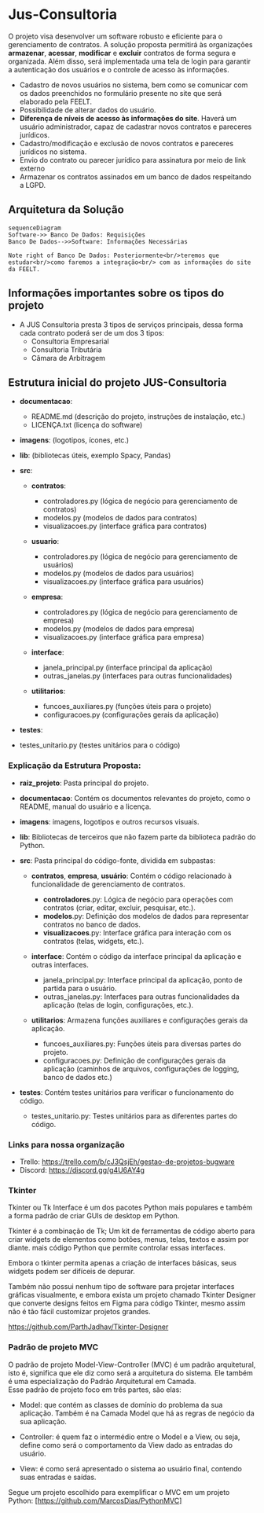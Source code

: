 # Jus-Consultoria
O projeto visa desenvolver um software robusto e eficiente para o
gerenciamento de contratos. A solução proposta permitirá às
organizações **armazenar**, **acessar**, **modificar** e **excluir** contratos de forma segura e organizada. Além disso, será implementada uma tela de login
para garantir a autenticação dos usuários e o controle de acesso às
informações.

- Cadastro de novos usuários no sistema, bem como se comunicar com os dados preenchidos no formulário presente no site que será elaborado pela FEELT.
- Possibilidade de alterar dados do usuário.
- **Diferença de níveis de acesso às informações do site**. Haverá um usuário administrador, capaz de cadastrar novos contratos e pareceres jurídicos. 
- Cadastro/modificação e exclusão de novos contratos e pareceres jurídicos no sistema.
- Envio do contrato ou parecer jurídico para assinatura por meio de link externo
- Armazenar os contratos assinados em um banco de dados respeitando a LGPD. 
  
## Arquitetura da Solução

```mermaid
sequenceDiagram
Software->> Banco De Dados: Requisições
Banco De Dados-->>Software: Informações Necessárias

Note right of Banco De Dados: Posteriormente<br/>teremos que estudar<br/>como faremos a integração<br/> com as informações do site da FEELT.

```

## Informações importantes sobre os tipos do projeto

 - A JUS Consultoria presta 3 tipos de serviços principais, dessa forma cada contrato poderá ser de um dos 3 tipos:
	 - Consultoria Empresarial
	 - Consultoria Tributária
	 - Câmara de Arbitragem

## Estrutura inicial do projeto JUS-Consultoria

 -   **documentacao**:
	 -  README.md (descrição do projeto, instruções de instalação, etc.)
      - LICENÇA.txt (licença do software)
    

-   **imagens**: (logotipos, ícones, etc.)
    
-   **lib**: (bibliotecas úteis, exemplo Spacy, Pandas)
    
-   **src**:
  
	-   **contratos**:
		-   controladores.py (lógica de negócio para gerenciamento de contratos)
		-   modelos.py (modelos de dados para contratos)
		-   visualizacoes.py (interface gráfica para contratos)
    
	-   **usuario**:
		-   controladores.py (lógica de negócio para gerenciamento de usuários)    
		-   modelos.py (modelos de dados para usuários)  
		-   visualizacoes.py (interface gráfica para usuários)
    
	-   **empresa**:
		-   controladores.py (lógica de negócio para gerenciamento de empresa)  
		-   modelos.py (modelos de dados para empresa)   
		-   visualizacoes.py (interface gráfica para empresa)
    
	-   **interface**:
		-   janela_principal.py (interface principal da aplicação)
		-   outras_janelas.py (interfaces para outras funcionalidades)
	
	-   **utilitarios**:
		-   funcoes_auxiliares.py (funções úteis para o projeto)
		-   configuracoes.py (configurações gerais da aplicação)
    
-   **testes**:
-   testes_unitario.py (testes unitários para o código)
    


### Explicação da Estrutura Proposta:

 -   **raiz_projeto**: Pasta principal do projeto.
    
 -   **documentacao**: Contém os documentos relevantes do projeto, como o README, manual do usuário e a licença.
    
 -   **imagens**: imagens, logotipos e outros recursos visuais.
    
 -   **lib**: Bibliotecas de terceiros que não fazem parte da biblioteca padrão do Python.
 
 -    **src**: Pasta principal do código-fonte, dividida em subpastas:

 	  -    **contratos**, **empresa**, **usuário**: Contém o código relacionado à funcionalidade de gerenciamento de contratos.
    
 			-   **controladores**.py: Lógica de negócio para operações com contratos (criar, editar, excluir, pesquisar, etc.).
			-   **modelos**.py: Definição dos modelos de dados para representar contratos no banco de dados.
			-   **visualizacoes**.py: Interface gráfica para interação com os contratos (telas, widgets, etc.).

	  -   **interface**: Contém o código da interface principal da aplicação e outras interfaces.
     
	 		-   janela_principal.py: Interface principal da aplicação, ponto de partida para o usuário.
			-   outras_janelas.py: Interfaces para outras funcionalidades da aplicação (telas de login, configurações, etc.).

	  -   **utilitarios**: Armazena funções auxiliares e configurações gerais da aplicação.
     
			-   funcoes_auxiliares.py: Funções úteis para diversas partes do projeto.
			-   configuracoes.py: Definição de configurações gerais da aplicação (caminhos de arquivos, configurações de logging, banco de dados etc.)

 -   **testes**: Contém testes unitários para verificar o funcionamento do código.

	 - testes_unitario.py: Testes unitários para as diferentes partes do código.


### Links para nossa organização

 - Trello: https://trello.com/b/cJ3QsjEh/gestao-de-projetos-bugware
 - Discord: https://discord.gg/g4U6AY4g


### Tkinter
Tkinter ou Tk Interface é um dos pacotes Python mais populares e também a forma padrão de criar GUIs de desktop em Python.

Tkinter é a combinação de Tk; Um kit de ferramentas de código aberto para criar widgets de elementos como botões, menus, telas, textos e assim por diante. mais código Python que permite controlar essas interfaces.

Embora o tkinter permita apenas a criação de interfaces básicas, seus widgets podem ser difíceis de depurar.

Também não possui nenhum tipo de software para projetar interfaces gráficas visualmente, e embora exista um projeto chamado Tkinter Designer que converte designs feitos em Figma para código Tkinter, mesmo assim não é tão fácil customizar projetos grandes.

https://github.com/ParthJadhav/Tkinter-Designer
 
 
### Padrão de projeto MVC

O padrão de projeto Model-View-Controller (MVC) é um padrão arquitetural, isto é, significa que ele diz como será a arquitetura do sistema. Ele também é uma especialização do Padrão Arquitetural em Camada.  
Esse padrão de projeto foco em três partes, são elas:

-   Model: que contém as classes de domínio do problema da sua aplicação. Também é na Camada Model que há as regras de negócio da sua aplicação.
    
-   Controller: é quem faz o intermédio entre o Model e a View, ou seja, define como será o comportamento da View dado as entradas do usuário.
    
-   View: é como será apresentado o sistema ao usuário final, contendo suas entradas e saídas.   

Segue um projeto escolhido para exemplificar o MVC em um projeto Python:
[https://github.com/MarcosDias/PythonMVC]
